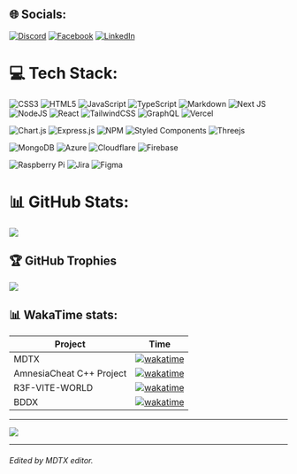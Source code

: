 
## 🌐 Socials:
[![Discord](https://img.shields.io/badge/Discord-%237289DA.svg?logo=discord&logoColor=white)](https://discordapp.com/users/alek_bondar) [![Facebook](https://img.shields.io/badge/Facebook-%231877F2.svg?logo=Facebook&logoColor=white)](https://facebook.com/aleksander.bondar) [![LinkedIn](https://img.shields.io/badge/LinkedIn-%230077B5.svg?logo=linkedin&logoColor=white)](https://linkedin.com/in/aleksander-bondar-01a87b244)

# 💻 Tech Stack:
![CSS3](https://img.shields.io/badge/CSS-%231572B6.svg?style=plastic&logo=css3&logoColor=white) ![HTML5](https://img.shields.io/badge/HTML5-%23E34F26.svg?style=plastic&logo=html5&logoColor=white) ![JavaScript](https://img.shields.io/badge/JavaScript-%23323330.svg?style=plastic&logo=javascript&logoColor=%23F7DF1E) ![TypeScript](https://img.shields.io/badge/Typescript-%23007ACC.svg?style=plastic&logo=typescript&logoColor=white) ![Markdown](https://img.shields.io/badge/Markdown-%23000000.svg?style=plastic&logo=markdown&logoColor=white) ![Next JS](https://img.shields.io/badge/Next-black?style=plastic&logo=next.js&logoColor=white) ![NodeJS](https://img.shields.io/badge/Node.JS-6DA55F?style=plastic&logo=node.js&logoColor=white) ![React](https://img.shields.io/badge/React-%2320232a.svg?style=plastic&logo=react&logoColor=%2361DAFB) ![TailwindCSS](https://img.shields.io/badge/TailwindCSS-%2338B2AC.svg?style=plastic&logo=tailwind-css&logoColor=white) ![GraphQL](https://img.shields.io/badge/-GraphQL-E10098?style=plastic&logo=graphql&logoColor=white) ![Vercel](https://img.shields.io/badge/Vercel-%23000000.svg?style=plastic&logo=vercel&logoColor=white)

![Chart.js](https://img.shields.io/badge/Chart.JS-F5788D.svg?style=plastic&logo=chart.js&logoColor=white) ![Express.js](https://img.shields.io/badge/Express.JS-%23404d59.svg?style=plastic&logo=express&logoColor=%2361DAFB) ![NPM](https://img.shields.io/badge/NPM-%23000000.svg?style=plastic&logo=npm&logoColor=white)  ![Styled Components](https://img.shields.io/badge/Styled--components-DB7093?style=plastic&logo=styled-components&logoColor=white) ![Threejs](https://img.shields.io/badge/ThreeJS-black?style=plastic&logo=three.js&logoColor=white)  

![MongoDB](https://img.shields.io/badge/MongoDB-%234ea94b.svg?style=plastic&logo=mongodb&logoColor=white) ![Azure](https://img.shields.io/badge/Azure-%230072C6.svg?style=plastic&logo=azure-devops&logoColor=white) ![Cloudflare](https://img.shields.io/badge/Cloudflare-F38020?style=plastic&logo=Cloudflare&logoColor=white) ![Firebase](https://img.shields.io/badge/Firebase-%23039BE5.svg?style=plastic&logo=firebase)

![Raspberry Pi](https://img.shields.io/badge/-RaspberryPi-C51A4A?style=plastic&logo=Raspberry-Pi) ![Jira](https://img.shields.io/badge/Jira-%230A0FFF.svg?style=plastic&logo=jira&logoColor=white) ![Figma](https://img.shields.io/badge/Figma-%23F24E1E.svg?style=plastic&logo=figma&logoColor=white) 
# 📊 GitHub Stats:
![](https://github-readme-streak-stats.herokuapp.com/?user=AleksanderBondar&theme=react&hide_border=false)<br/>


## 🏆 GitHub Trophies
![](https://github-profile-trophy.vercel.app/?username=AleksanderBondar&theme=darkhub&no-frame=false&no-bg=false&margin-w=4)

## 📊 WakaTime stats:
| Project | Time |
| ------------- | ------------- |
| MDTX  | [![wakatime](https://wakatime.com/badge/user/0ac58c95-8cfa-4cde-8e5d-a0b150f7cec4/project/adb5aad6-9b70-4f35-af8a-53ca6eb5cbe6.svg?style=social)](https://wakatime.com/@0ac58c95-8cfa-4cde-8e5d-a0b150f7cec4/projects/fabjdmbrej?start=2023-01-30&end=2023-02-05) |
| AmnesiaCheat C++ Project | [![wakatime](https://wakatime.com/badge/user/0ac58c95-8cfa-4cde-8e5d-a0b150f7cec4/project/cc8dd742-3fdd-4da5-8f44-40a597297fae.svg?style=social)](https://wakatime.com/badge/user/0ac58c95-8cfa-4cde-8e5d-a0b150f7cec4/project/cc8dd742-3fdd-4da5-8f44-40a597297fae) |
| R3F-VITE-WORLD | [![wakatime](https://wakatime.com/badge/user/0ac58c95-8cfa-4cde-8e5d-a0b150f7cec4/project/0fd4b92e-abe2-4660-ba3d-34372020fab5.svg?style=social)](https://wakatime.com/badge/user/0ac58c95-8cfa-4cde-8e5d-a0b150f7cec4/project/0fd4b92e-abe2-4660-ba3d-34372020fab5) |
| BDDX  | [![wakatime](https://wakatime.com/badge/user/0ac58c95-8cfa-4cde-8e5d-a0b150f7cec4/project/49db007b-e669-4817-9a5c-e05f374c2975.svg?style=social)](https://wakatime.com/@0ac58c95-8cfa-4cde-8e5d-a0b150f7cec4/projects/ehubzhmfry?start=2023-01-30&end=2023-02-05) |

---

[![](https://visitcount.itsvg.in/api?id=AleksanderBondar&icon=0&color=0)](https://visitcount.itsvg.in)

--- 

###### Edited by MDTX editor.
